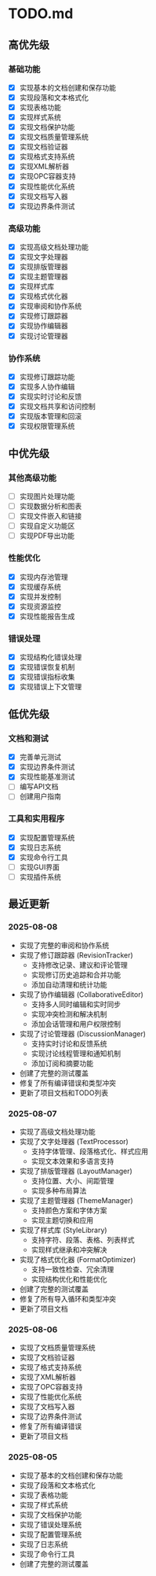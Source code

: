 # TODO.md

## 高优先级

### 基础功能
- [x] 实现基本的文档创建和保存功能
- [x] 实现段落和文本格式化
- [x] 实现表格功能
- [x] 实现样式系统
- [x] 实现文档保护功能
- [x] 实现文档质量管理系统
- [x] 实现文档验证器
- [x] 实现格式支持系统
- [x] 实现XML解析器
- [x] 实现OPC容器支持
- [x] 实现性能优化系统
- [x] 实现文档写入器
- [x] 实现边界条件测试

### 高级功能
- [x] 实现高级文档处理功能
- [x] 实现文字处理器
- [x] 实现排版管理器
- [x] 实现主题管理器
- [x] 实现样式库
- [x] 实现格式优化器
- [x] 实现审阅和协作系统
- [x] 实现修订跟踪器
- [x] 实现协作编辑器
- [x] 实现讨论管理器

### 协作系统
- [x] 实现修订跟踪功能
- [x] 实现多人协作编辑
- [x] 实现实时讨论和反馈
- [x] 实现文档共享和访问控制
- [x] 实现版本管理和回滚
- [x] 实现权限管理系统

## 中优先级

### 其他高级功能
- [ ] 实现图片处理功能
- [ ] 实现数据分析和图表
- [ ] 实现文件嵌入和链接
- [ ] 实现自定义功能区
- [ ] 实现PDF导出功能

### 性能优化
- [x] 实现内存池管理
- [x] 实现缓存系统
- [x] 实现并发控制
- [x] 实现资源监控
- [x] 实现性能报告生成

### 错误处理
- [x] 实现结构化错误处理
- [x] 实现错误恢复机制
- [x] 实现错误指标收集
- [x] 实现错误上下文管理

## 低优先级

### 文档和测试
- [x] 完善单元测试
- [x] 实现边界条件测试
- [x] 实现性能基准测试
- [ ] 编写API文档
- [ ] 创建用户指南

### 工具和实用程序
- [x] 实现配置管理系统
- [x] 实现日志系统
- [x] 实现命令行工具
- [ ] 实现GUI界面
- [ ] 实现插件系统

## 最近更新

### 2025-08-08
- 实现了完整的审阅和协作系统
- 实现了修订跟踪器 (RevisionTracker)
  - 支持修改记录、建议和评论管理
  - 实现修订历史追踪和合并功能
  - 添加自动清理和统计功能
- 实现了协作编辑器 (CollaborativeEditor)
  - 支持多人同时编辑和实时同步
  - 实现冲突检测和解决机制
  - 添加会话管理和用户权限控制
- 实现了讨论管理器 (DiscussionManager)
  - 支持实时讨论和反馈系统
  - 实现讨论线程管理和通知机制
  - 添加订阅和摘要功能
- 创建了完整的测试覆盖
- 修复了所有编译错误和类型冲突
- 更新了项目文档和TODO列表

### 2025-08-07
- 实现了高级文档处理功能
- 实现了文字处理器 (TextProcessor)
  - 支持字体管理、段落格式化、样式应用
  - 实现文本效果和多语言支持
- 实现了排版管理器 (LayoutManager)
  - 支持位置、大小、间距管理
  - 实现多种布局算法
- 实现了主题管理器 (ThemeManager)
  - 支持颜色方案和字体方案
  - 实现主题切换和应用
- 实现了样式库 (StyleLibrary)
  - 支持字符、段落、表格、列表样式
  - 实现样式继承和冲突解决
- 实现了格式优化器 (FormatOptimizer)
  - 支持一致性检查、冗余清理
  - 实现结构优化和性能优化
- 创建了完整的测试覆盖
- 修复了所有导入循环和类型冲突
- 更新了项目文档

### 2025-08-06
- 实现了文档质量管理系统
- 实现了文档验证器
- 实现了格式支持系统
- 实现了XML解析器
- 实现了OPC容器支持
- 实现了性能优化系统
- 实现了文档写入器
- 实现了边界条件测试
- 修复了所有编译错误
- 更新了项目文档

### 2025-08-05
- 实现了基本的文档创建和保存功能
- 实现了段落和文本格式化
- 实现了表格功能
- 实现了样式系统
- 实现了文档保护功能
- 实现了错误处理系统
- 实现了配置管理系统
- 实现了日志系统
- 实现了命令行工具
- 创建了完整的测试覆盖 